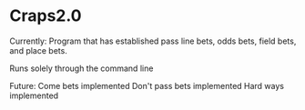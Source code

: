 # Craps2.0

Currently:
  Program that has established pass line bets, odds bets, field bets, and place bets.
  
  Runs solely through the command line

Future:
  Come bets implemented
  Don't pass bets implemented
  Hard ways implemented
  

